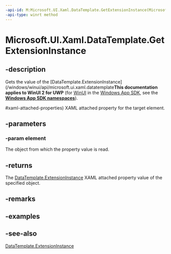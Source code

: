 ```yaml
---
-api-id: M:Microsoft.UI.Xaml.DataTemplate.GetExtensionInstance(Microsoft.UI.Xaml.FrameworkElement)
-api-type: winrt method
---
```


<!-- Method syntax
public Windows.UI.Xaml.IDataTemplateExtension GetExtensionInstance(Windows.UI.Xaml.FrameworkElement element)
-->

# Microsoft.UI.Xaml.DataTemplate.GetExtensionInstance

## -description
Gets the value of the [DataTemplate.ExtensionInstance](/windows/winui/api/microsoft.ui.xaml.datatemplate**This documentation applies to WinUI 2 for UWP** (for [WinUI](/windows/apps/winui/winui3/) in the [Windows App SDK](/windows/apps/windows-app-sdk/), see the **[Windows App SDK namespaces](/windows/windows-app-sdk/api/winrt/)**).

#xaml-attached-properties) XAML attached property for the target element.

## -parameters
### -param element
The object from which the property value is read.

## -returns
The [DataTemplate.ExtensionInstance](/windows/winui/api/microsoft.ui.xaml.datatemplate#xaml-attached-properties) XAML attached property value of the specified object.

## -remarks

## -examples

## -see-also
[DataTemplate.ExtensionInstance](/windows/winui/api/microsoft.ui.xaml.datatemplate#xaml-attached-properties)
